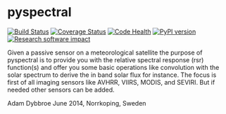 pyspectral
==========

[![Build Status](https://travis-ci.org/pytroll/pyspectral.png?branch=pre-master)](https://travis-ci.org/pytroll/pyspectral)
[![Coverage Status](https://coveralls.io/repos/github/pytroll/pyspectral/badge.svg?branch=pre-master)](https://coveralls.io/github/pytroll/pyspectral?branch=pre-master)
[![Code Health](https://landscape.io/github/pytroll/pyspectral/pre-master/landscape.png)](https://landscape.io/github/pytroll/pyspectral/pre-master)
[![PyPI version](https://badge.fury.io/py/pyspectral.svg)](https://badge.fury.io/py/pyspectral)
[![Research software impact](http://depsy.org/api/package/pypi/pyspectral/badge.svg)](http://depsy.org/package/python/pyspectral)


Given a passive sensor on a meteorological satellite the purpose of pyspectral
is to provide you with the relative spectral response (rsr) function(s) and
offer you some basic operations like convolution with the solar spectrum
to derive the in band solar flux for instance. The focus is first of all
imaging sensors like AVHRR, VIIRS, MODIS, and SEVIRI. But if needed other
sensors can be added.


Adam Dybbroe
June 2014, Norrkoping, Sweden


